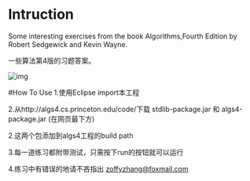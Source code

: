 # Intruction
Some interesting exercises from the book Algorithms,Fourth Edition by Robert Sedgewick and Kevin Wayne.

一些算法第4版的习题答案。

![img](http://img4.douban.com/lpic/s24409638.jpg)

#How To Use
1.使用Eclipse import本工程

2.从http://algs4.cs.princeton.edu/code/下载 stdlib-package.jar 和 algs4-package.jar (在网页最下方)

2.这两个包添加到algs4工程的build path

3.每一道练习都附带测试，只需按下run的按钮就可以运行

4.练习中有错误的地请不吝指出 zoffyzhang@foxmail.com
